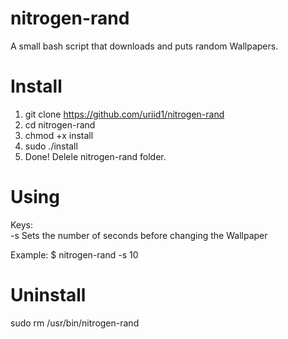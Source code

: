 # nitrogen-rand
A small bash script that downloads and puts random Wallpapers.

# Install
1) git clone https://github.com/uriid1/nitrogen-rand
2) cd nitrogen-rand
3) chmod +x install
4) sudo ./install
5) Done! Delele nitrogen-rand folder.

# Using
Keys:\
-s Sets the number of seconds before changing the Wallpaper

Example:
$ nitrogen-rand -s 10

# Uninstall
sudo rm /usr/bin/nitrogen-rand



